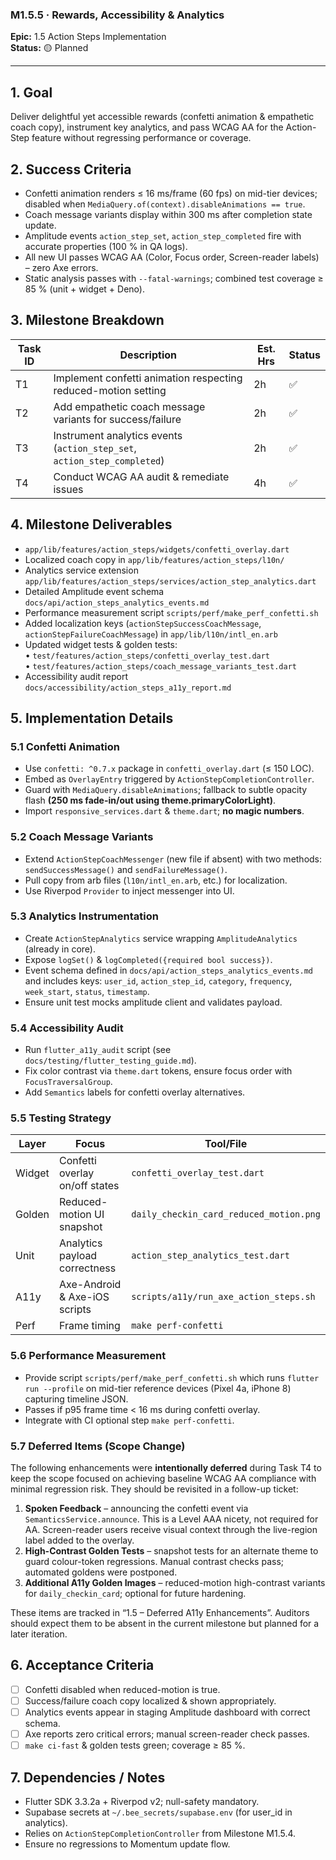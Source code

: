 ### M1.5.5 · Rewards, Accessibility & Analytics

**Epic:** 1.5 Action Steps Implementation\
**Status:** 🟡 Planned

---

## 1. Goal

Deliver delightful yet accessible rewards (confetti animation & empathetic coach
copy), instrument key analytics, and pass WCAG AA for the Action-Step feature
without regressing performance or coverage.

## 2. Success Criteria

- Confetti animation renders ≤ 16 ms/frame (60 fps) on mid-tier devices;
  disabled when `MediaQuery.of(context).disableAnimations == true`.
- Coach message variants display within 300 ms after completion state update.
- Amplitude events `action_step_set`, `action_step_completed` fire with accurate
  properties (100 % in QA logs).
- All new UI passes WCAG AA (Color, Focus order, Screen-reader labels) – zero
  Axe errors.
- Static analysis passes with `--fatal-warnings`; combined test coverage ≥ 85 %
  (unit + widget + Deno).

## 3. Milestone Breakdown

| Task ID | Description                                                              | Est. Hrs | Status |
| ------- | ------------------------------------------------------------------------ | -------- | ------ |
| T1      | Implement confetti animation respecting reduced-motion setting           | 2h       | ✅     |
| T2      | Add empathetic coach message variants for success/failure                | 2h       | ✅     |
| T3      | Instrument analytics events (`action_step_set`, `action_step_completed`) | 2h       | ✅     |
| T4      | Conduct WCAG AA audit & remediate issues                                 | 4h       | ✅     |

## 4. Milestone Deliverables

- `app/lib/features/action_steps/widgets/confetti_overlay.dart`
- Localized coach copy in `app/lib/features/action_steps/l10n/`
- Analytics service extension
  `app/lib/features/action_steps/services/action_step_analytics.dart`
- Detailed Amplitude event schema `docs/api/action_steps_analytics_events.md`
- Performance measurement script `scripts/perf/make_perf_confetti.sh`
- Added localization keys (`actionStepSuccessCoachMessage`,
  `actionStepFailureCoachMessage`) in `app/lib/l10n/intl_en.arb`
- Updated widget tests & golden tests:\
  • `test/features/action_steps/confetti_overlay_test.dart`\
  • `test/features/action_steps/coach_message_variants_test.dart`
- Accessibility audit report `docs/accessibility/action_steps_a11y_report.md`

## 5. Implementation Details

### 5.1 Confetti Animation

- Use `confetti: ^0.7.x` package in `confetti_overlay.dart` (≤ 150 LOC).
- Embed as `OverlayEntry` triggered by `ActionStepCompletionController`.
- Guard with `MediaQuery.disableAnimations`; fallback to subtle opacity flash
  **(250 ms fade-in/out using theme.primaryColorLight)**.
- Import `responsive_services.dart` & `theme.dart`; **no magic numbers**.

### 5.2 Coach Message Variants

- Extend `ActionStepCoachMessenger` (new file if absent) with two methods:\
  `sendSuccessMessage()` and `sendFailureMessage()`.
- Pull copy from arb files (`l10n/intl_en.arb`, etc.) for localization.
- Use Riverpod `Provider` to inject messenger into UI.

### 5.3 Analytics Instrumentation

- Create `ActionStepAnalytics` service wrapping `AmplitudeAnalytics` (already in
  core).
- Expose `logSet()` & `logCompleted({required bool success})`.
- Event schema defined in `docs/api/action_steps_analytics_events.md` and
  includes keys: `user_id`, `action_step_id`, `category`, `frequency`,
  `week_start`, `status`, `timestamp`.
- Ensure unit test mocks amplitude client and validates payload.

### 5.4 Accessibility Audit

- Run `flutter_a11y_audit` script (see `docs/testing/flutter_testing_guide.md`).
- Fix color contrast via `theme.dart` tokens, ensure focus order with
  `FocusTraversalGroup`.
- Add `Semantics` labels for confetti overlay alternatives.

### 5.5 Testing Strategy

| Layer  | Focus                          | Tool/File                               |
| ------ | ------------------------------ | --------------------------------------- |
| Widget | Confetti overlay on/off states | `confetti_overlay_test.dart`            |
| Golden | Reduced-motion UI snapshot     | `daily_checkin_card_reduced_motion.png` |
| Unit   | Analytics payload correctness  | `action_step_analytics_test.dart`       |
| A11y   | Axe-Android & Axe-iOS scripts  | `scripts/a11y/run_axe_action_steps.sh`  |
| Perf   | Frame timing                   | `make perf-confetti`                    |

### 5.6 Performance Measurement

- Provide script `scripts/perf/make_perf_confetti.sh` which runs
  `flutter run --profile` on mid-tier reference devices (Pixel 4a, iPhone 8)
  capturing timeline JSON.
- Passes if p95 frame time < 16 ms during confetti overlay.
- Integrate with CI optional step `make perf-confetti`.

### 5.7 Deferred Items (Scope Change)

The following enhancements were **intentionally deferred** during Task T4 to
keep the scope focused on achieving baseline WCAG AA compliance with minimal
regression risk. They should be revisited in a follow-up ticket:

1. **Spoken Feedback** – announcing the confetti event via
   `SemanticsService.announce`. This is a Level AAA nicety, not required for AA.
   Screen-reader users receive visual context through the live-region label
   added to the overlay.
2. **High-Contrast Golden Tests** – snapshot tests for an alternate theme to
   guard colour-token regressions. Manual contrast checks pass; automated
   goldens were postponed.
3. **Additional A11y Golden Images** – reduced-motion high-contrast variants for
   `daily_checkin_card`; optional for future hardening.

These items are tracked in “1.5 – Deferred A11y Enhancements”. Auditors should
expect them to be absent in the current milestone but planned for a later
iteration.

## 6. Acceptance Criteria

- [ ] Confetti disabled when reduced-motion is true.
- [ ] Success/failure coach copy localized & shown appropriately.
- [ ] Analytics events appear in staging Amplitude dashboard with correct
      schema.
- [ ] Axe reports zero critical errors; manual screen-reader check passes.
- [ ] `make ci-fast` & golden tests green; coverage ≥ 85 %.

## 7. Dependencies / Notes

- Flutter SDK 3.3.2a + Riverpod v2; null-safety mandatory.
- Supabase secrets at `~/.bee_secrets/supabase.env` (for user_id in analytics).
- Relies on `ActionStepCompletionController` from Milestone M1.5.4.
- Ensure no regressions to Momentum update flow.
